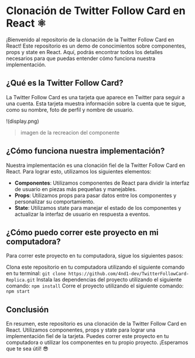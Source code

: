 # Clonación de Twitter Follow Card en React ⚛
¡Bienvenido al repositorio de la clonación de la Twitter Follow Card en React! Este repositorio es un demo de conocimientos sobre componentes, props y state en React. Aquí, podrás encontrar todos los detalles necesarios para que puedas entender cómo funciona nuestra implementación.

## ¿Qué es la Twitter Follow Card?
La Twitter Follow Card es una tarjeta que aparece en Twitter para seguir a una cuenta. Esta tarjeta muestra información sobre la cuenta que te sigue, como su nombre, foto de perfil y nombre de usuario.

!(display.png)
> imagen de la recreacion del componente

## ¿Cómo funciona nuestra implementación?
Nuestra implementación es una clonación fiel de la Twitter Follow Card en React. Para lograr esto, utilizamos los siguientes elementos:

 * **Componentes**: Utilizamos componentes de React para dividir la interfaz de usuario en piezas más pequeñas y manejables.
* **Props**: Utilizamos props para pasar datos entre los componentes y personalizar su comportamiento.
* **State**: Utilizamos state para manejar el estado de los componentes y actualizar la interfaz de usuario en respuesta a eventos.

## ¿Cómo puedo correr este proyecto en mi computadora?
Para correr este proyecto en tu computadora, sigue los siguientes pasos:

Clona este repositorio en tu computadora utilizando el siguiente comando en tu terminal: `git clone https://github.com/4nd1-dev/TwitterFollowCard-Replica.git`
Instala las dependencias del proyecto utilizando el siguiente comando: `npm install`
Corre el proyecto utilizando el siguiente comando: `npm start`

## Conclusión
En resumen, este repositorio es una clonación de la Twitter Follow Card en React. Utilizamos componentes, props y state para lograr una implementación fiel de la tarjeta. Puedes correr este proyecto en tu computadora o utilizar los componentes en tu propio proyecto. ¡Esperamos que te sea útil! 😎
